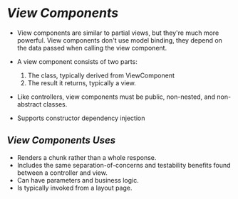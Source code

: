 # ***View Components***

- View components are similar to partial views, but they're much more powerful. View components don't use model binding, they depend on the data passed when calling the view component.

- A view component consists of two parts:

    1. The class, typically derived from ViewComponent
    2. The result it returns, typically a view.

- Like controllers, view components must be public, non-nested, and non-abstract classes. 

- Supports constructor dependency injection



## ***View Components Uses***

- Renders a chunk rather than a whole response.
- Includes the same separation-of-concerns and testability benefits found between a controller and view.
- Can have parameters and business logic.
- Is typically invoked from a layout page.